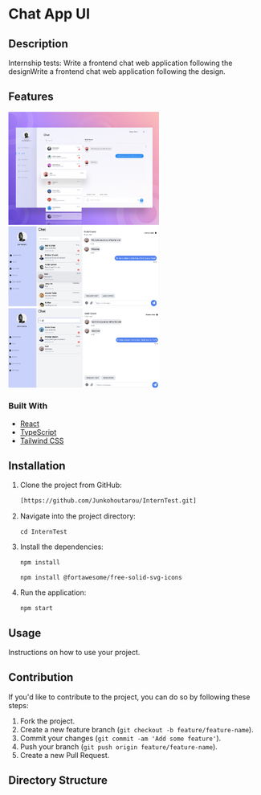 # Chat App UI

## Description

Internship tests: Write a frontend chat web application following the designWrite a frontend chat web application following the design.
## Features
<img src="public/design.jpg" alt="Design" width="300">
<img src="public/hover.png" alt="Hover" width="300"><img src="public/search.png" alt="Search" width="300">


### Built With

- [React](https://reactjs.org/docs/getting-started.html)
- [TypeScript](https://www.typescriptlang.org/docs/)
- [Tailwind CSS](https://tailwindcss.com/docs)


## Installation

1. Clone the project from GitHub:

    ```bash
   [https://github.com/Junkohoutarou/InternTest.git]
    ```

2. Navigate into the project directory:

    ```
    cd InternTest
    ```

3. Install the dependencies:


    ```
    npm install
    ```
    ```
    npm install @fortawesome/free-solid-svg-icons
    ```

4. Run the application:

    ```
    npm start
    ```

## Usage

Instructions on how to use your project.

## Contribution

If you'd like to contribute to the project, you can do so by following these steps:

1. Fork the project.
2. Create a new feature branch (`git checkout -b feature/feature-name`).
3. Commit your changes (`git commit -am 'Add some feature'`).
4. Push your branch (`git push origin feature/feature-name`).
5. Create a new Pull Request.

## Directory Structure


